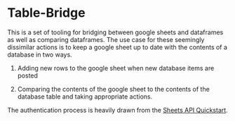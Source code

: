 # Table-Bridge

This is a set of tooling for bridging between google sheets and dataframes as well as comparing dataframes.
The use case for these seemingly dissimilar actions is to keep a google sheet up to date with the contents of a database in two ways.

1) Adding new rows to the google sheet when new database items are posted

2) Comparing the contents of the google sheet to the contents of the database table and taking appropriate actions.

The authentication process is heavily drawn from the [Sheets API Quickstart](https://developers.google.com/sheets/api/quickstart/python).
